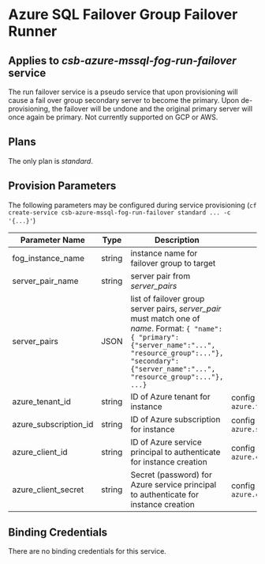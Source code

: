 # Azure SQL Failover Group Failover Runner

## Applies to *csb-azure-mssql-fog-run-failover* service

The run failover service is a pseudo service that upon provisioning will cause a fail over group secondary server to become the primary. Upon de-provisioning, the failover will be undone and the original primary server will once again be primary. Not currently supported on GCP or AWS.

## Plans

The only plan is *standard*.

## Provision Parameters
 
 The following parameters may be configured during service provisioning (`cf create-service csb-azure-mssql-fog-run-failover standard ... -c '{...}'`)

| Parameter Name | Type | Description | Default |
|----------------|------|-------------|---------|
| fog_instance_name | string | instance name for failover group to target |
| server_pair_name | string | server pair from *server_pairs* |
| server_pairs | JSON | list of failover group server pairs, *server_pair* must match one of *name*. Format: `{ "name": { "primary":{"server_name":"...", "resource_group":..."}, "secondary":{"server_name":"...", "resource_group":..."}, ...}` |
| azure_tenant_id | string | ID of Azure tenant for instance | config file value `azure.tenant_id` |
| azure_subscription_id | string | ID of Azure subscription for instance | config file value `azure.subscription_id` |
| azure_client_id | string | ID of Azure service principal to authenticate for instance creation | config file value `azure.client_id` |
| azure_client_secret | string | Secret (password) for Azure service principal to authenticate for instance creation | config file value `azure.client_secret` |

## Binding Credentials

There are no binding credentials for this service. 